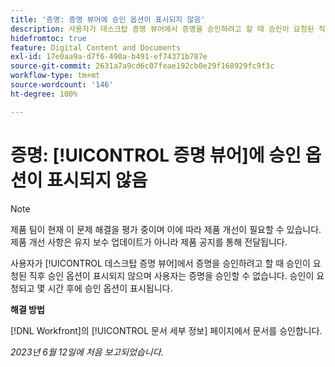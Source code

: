 ```yaml
---
title: '증명: 증명 뷰어에 승인 옵션이 표시되지 않음'
description: 사용자가 데스크탑 증명 뷰어에서 증명을 승인하려고 할 때 승인이 요청된 직후 승인 옵션이 표시되지 않으며 사용자는 증명을 승인할 수 없습니다. 승인이 요청되고 몇 시간 후에 승인 옵션이 표시됩니다.
hidefromtoc: true
feature: Digital Content and Documents
exl-id: 17e0aa9a-d7f6-490a-b491-ef74371b787e
source-git-commit: 2631a7a9cd6c07feae192cb0e29f168929fc9f3c
workflow-type: tm+mt
source-wordcount: '146'
ht-degree: 100%

---
```


# 증명: [!UICONTROL 증명 뷰어]에 승인 옵션이 표시되지 않음

>[!NOTE]
>
>제품 팀이 현재 이 문제 해결을 평가 중이며 이에 따라 제품 개선이 필요할 수 있습니다. 제품 개선 사항은 유지 보수 업데이트가 아니라 제품 공지를 통해 전달됩니다.

사용자가 [!UICONTROL 데스크탑 증명 뷰어]에서 증명을 승인하려고 할 때 승인이 요청된 직후 승인 옵션이 표시되지 않으며 사용자는 증명을 승인할 수 없습니다. 승인이 요청되고 몇 시간 후에 승인 옵션이 표시됩니다.

**해결 방법**

[!DNL Workfront]의 [!UICONTROL 문서 세부 정보] 페이지에서 문서를 승인합니다.

_2023년 6월 12일에 처음 보고되었습니다._
